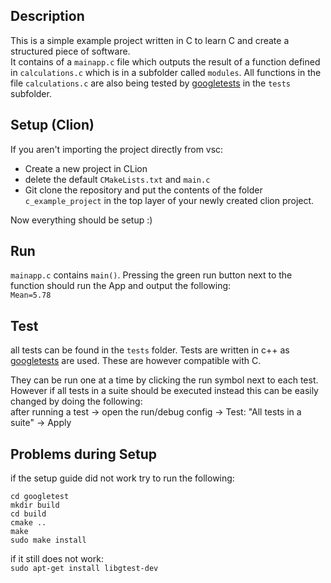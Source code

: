 ## Description
This is a simple example project written in C to learn C and create a structured piece of software.   
It contains of a `mainapp.c` file which outputs the result of a function defined in  `calculations.c` which is in a subfolder called `modules`.
All functions in the file `calculations.c` are also being tested by [googletests](https://github.com/google/googletest)
in the `tests` subfolder.

## Setup (Clion)
If you aren't importing the project directly from vsc:
- Create a new project in CLion
- delete the default `CMakeLists.txt` and `main.c`
- Git clone the repository and put the contents of the folder `c_example_project`
in the top layer of your newly created clion project.

Now everything should be setup :)

## Run
`mainapp.c` contains `main()`. Pressing the green run button next to the function
should run the App and output the following:  
`Mean=5.78`

## Test
all tests can be found in the `tests` folder.
Tests are written in c++ as [googletests](https://github.com/google/googletest) are used. 
These are however compatible with C.  

They can be run one at a time by clicking the run symbol next to each test.
However if all tests in a suite should be executed instead this can be easily changed by doing the following:  
after running a test -> open the run/debug config -> Test: "All tests in a suite" -> Apply


## Problems during Setup
if the setup guide did not work try to run the following:
```
cd googletest
mkdir build
cd build
cmake ..
make
sudo make install
```

if it still does not work:  
`sudo apt-get install libgtest-dev`